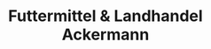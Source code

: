 ---
title: "Futtermittel & Landhandel Ackermann"
url: /zwenkau/futtermittel-und-landhandel-ackermann/
shop: Hofladen
---